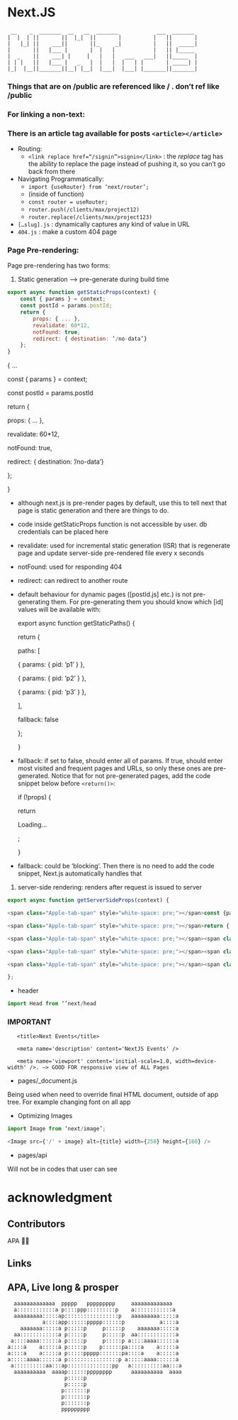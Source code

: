 # **Next.JS**
```
 __    _  _______  __   __  _______            ___  _______ 
|  |  | ||       ||  |_|  ||       |          |   ||       |
|   |_| ||    ___||       ||_     _|          |   ||  _____|
|       ||   |___ |       |  |   |            |   || |_____ 
|  _    ||    ___| |     |   |   |   ___   ___|   ||_____  |
| | |   ||   |___ |   _   |  |   |  |   | |       | _____| |
|_|  |__||_______||__| |__|  |___|  |___| |_______||_______|
```

### **Things that are on /public are referenced like / . don’t ref like /public**

### **For linking a non-text:**


### **There is an article tag available for posts `<article></article>`**

- Routing:
  - `<link replace href=“/signin”>signin</link>` : the _replace_ tag has the ability to replace the page instead of pushing it, so you can’t go back from there
- Navigating Programmatically:
  - `import {useRouter} from ‘next/router’;`
  - (inside of function)
  - `const router = useRouter;`
  - `router.push(/clients/max/project12)`
  - `router.replace(/clients/max/project123)`
- `[…slug].js` : dynamically captures any kind of value in URL
- `404.js` : make a custom 404 page

### **Page Pre-rendering:**

Page pre-rendering has two forms:

1. Static generation —> pre-generate during build time

```javascript
export async function getStaticProps(context) {  
    const { params } = context;
    const postId = params.postId;
    return {
        props: { ... },
        revalidate: 60*12,
        notFound: true,
        redirect: { destination: ’/no-data’}
    };
}
```

<span class="Apple-tab-span" style="white-space: pre;"></span>{ …

<span class="Apple-tab-span" style="white-space: pre;"></span>const { params } = context;

<span class="Apple-tab-span" style="white-space: pre;"></span>const postId = params.postId

<span class="Apple-tab-span" style="white-space: pre;"></span>return {

<span class="Apple-tab-span" style="white-space: pre;"></span><span class="Apple-tab-span" style="white-space: pre;"></span>props: { … },

<span class="Apple-tab-span" style="white-space: pre;"></span><span class="Apple-tab-span" style="white-space: pre;"></span>revalidate: 60\*12,

<span class="Apple-tab-span" style="white-space: pre;"></span><span class="Apple-tab-span" style="white-space: pre;"></span>notFound: true,

<span class="Apple-tab-span" style="white-space: pre;"></span><span class="Apple-tab-span" style="white-space: pre;"></span>redirect: { destination: ’/no-data’}

<span class="Apple-tab-span" style="white-space: pre;"></span><span class="Apple-tab-span" style="white-space: pre;"></span>

<span class="Apple-tab-span" style="white-space: pre;"></span>};

<span class="Apple-tab-span" style="white-space: pre;"></span>}

- although next.js is pre-render pages by default, use this to tell next that page is static generation and there are things to do.
- code inside getStaticProps function is not accessible by user. db credentials can be placed here
- revalidate: used for incremental static generation (ISR) that is regenerate page and update server-side pre-rendered file every x seconds
- notFound: used for responding 404
- redirect: can redirect to another route

- default behaviour for dynamic pages ([postId.js] etc.) is not pre-generating them. For pre-generating them you should know which [id] values will be available with:

  export async function getStaticPaths() {

  <span class="Apple-tab-span" style="white-space: pre;"></span>return {

  <span class="Apple-tab-span" style="white-space: pre;"></span><span class="Apple-tab-span" style="white-space: pre;"></span><span class="Apple-tab-span" style="white-space: pre;"></span>paths: [

  <span class="Apple-tab-span" style="white-space: pre;"></span><span class="Apple-tab-span" style="white-space: pre;"></span><span class="Apple-tab-span" style="white-space: pre;"></span><span class="Apple-tab-span" style="white-space: pre;"></span>{ params: { pid: ‘p1’ } },

  <span class="Apple-tab-span" style="white-space: pre;"></span><span class="Apple-tab-span" style="white-space: pre;"></span><span class="Apple-tab-span" style="white-space: pre;"></span><span class="Apple-tab-span" style="white-space: pre;"></span>{ params: { pid: ‘p2’ } },

  <span class="Apple-tab-span" style="white-space: pre;"></span><span class="Apple-tab-span" style="white-space: pre;"></span><span class="Apple-tab-span" style="white-space: pre;"></span><span class="Apple-tab-span" style="white-space: pre;"></span>{ params: { pid: ‘p3’ } },

  <span class="Apple-tab-span" style="white-space: pre;"></span><span class="Apple-tab-span" style="white-space: pre;"></span><span class="Apple-tab-span" style="white-space: pre;"></span>],

  <span class="Apple-tab-span" style="white-space: pre;"></span><span class="Apple-tab-span" style="white-space: pre;"></span><span class="Apple-tab-span" style="white-space: pre;"></span>fallback: false

  <span class="Apple-tab-span" style="white-space: pre;"></span><span class="Apple-tab-span" style="white-space: pre;"></span>};

  }

- fallback: if set to false, should enter all of params. If true, should enter most visited and frequent pages and URLs, so only these ones are pre-generated. Notice that for not pre-generated pages, add the code snippet below before `<return()>`:

  if (!props) {

  <span class="Apple-tab-span" style="white-space: pre;"></span>return <p>Loading…</p>;

  }

- fallback: could be ‘blocking’. Then there is no need to add the code snippet, Next.js automatically handles that

1. server-side rendering: renders after request is issued to server

```javascript
export async function getServerSideProps(context) {

<span class="Apple-tab-span" style="white-space: pre;"></span>const {params, req, res} = context;

<span class="Apple-tab-span" style="white-space: pre;"></span>return {

<span class="Apple-tab-span" style="white-space: pre;"></span><span class="Apple-tab-span" style="white-space: pre;"></span>props: {

<span class="Apple-tab-span" style="white-space: pre;"></span><span class="Apple-tab-span" style="white-space: pre;"></span><span class="Apple-tab-span" style="white-space: pre;"></span>username: ‘asghar’

<span class="Apple-tab-span" style="white-space: pre;"></span><span class="Apple-tab-span" style="white-space: pre;"></span>}

};
```

- header

```javascript
import Head from ‘’next/head
```

### IMPORTANT

  <Head>

       <title>Next Events</title>

       <meta name='description' content='NextJS Events' />

       <meta name='viewport' content='initial-scale=1.0, width=device-width' />. —> GOOD FOR responsive view of ALL Pages

  </Head>

- pages/\_document.js

Being used when need to override final HTML document, outside of app tree. For example changing font on all app

- Optimizing Images

```javascript
import Image from ‘next/image’;

<Image src={'/' + image} alt={title} width={250} height={160} />
```

- pages/api

Will not be in codes that user can see


# acknowledgment
## Contributors

APA 🖖🏻

## Links


## APA, Live long & prosper
```
  aaaaaaaaaaaaa  ppppp   ppppppppp     aaaaaaaaaaaaa
  a::::::::::::a p::::ppp:::::::::p    a::::::::::::a
  aaaaaaaaa:::::ap:::::::::::::::::p   aaaaaaaaa:::::a
           a::::app::::::ppppp::::::p           a::::a
    aaaaaaa:::::a p:::::p     p:::::p    aaaaaaa:::::a
  aa::::::::::::a p:::::p     p:::::p  aa::::::::::::a
 a::::aaaa::::::a p:::::p     p:::::p a::::aaaa::::::a
a::::a    a:::::a p:::::p    p::::::pa::::a    a:::::a
a::::a    a:::::a p:::::ppppp:::::::pa::::a    a:::::a
a:::::aaaa::::::a p::::::::::::::::p a:::::aaaa::::::a
 a::::::::::aa:::ap::::::::::::::pp   a::::::::::aa:::a
  aaaaaaaaaa  aaaap::::::pppppppp      aaaaaaaaaa  aaaa
                  p:::::p
                  p:::::p
                 p:::::::p
                 p:::::::p
                 p:::::::p
                 ppppppppp
```